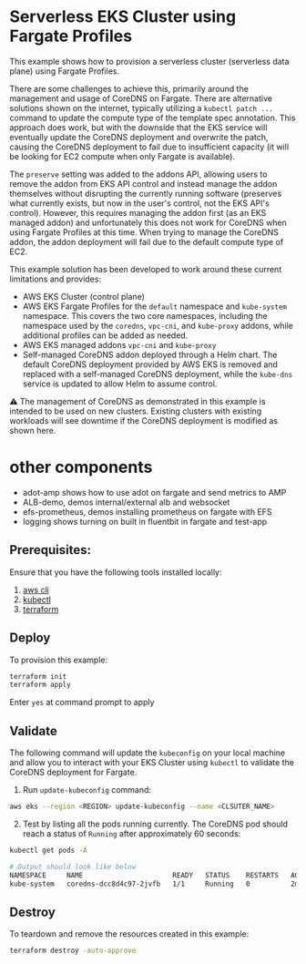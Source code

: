 # Serverless EKS Cluster using Fargate Profiles

This example shows how to provision a serverless cluster (serverless data plane) using Fargate Profiles.

There are some challenges to achieve this, primarily around the management and usage of CoreDNS on Fargate. There are alternative solutions shown on the internet, typically utilizing a `kubectl patch ...` command to update the compute type of the template spec annotation. This approach does work, but with the downside that the EKS service will eventually update the CoreDNS deployment and overwrite the patch, causing the CoreDNS deployment to fail due to insufficient capacity (it will be looking for EC2 compute when only Fargate is available).

The `preserve` setting was added to the addons API, allowing users to remove the addon from EKS API control and instead manage the addon themselves without disrupting the currently running software (preserves what currently exists, but now in the user's control, not the EKS API's control). However, this requires managing the addon first (as an EKS managed addon) and unfortunately this does not work for CoreDNS when using Fargate Profiles at this time. When trying to manage the CoreDNS addon, the addon deployment will fail due to the default compute type of EC2.

This example solution has been developed to work around these current limitations and provides:

- AWS EKS Cluster (control plane)
- AWS EKS Fargate Profiles for the `default` namespace and `kube-system` namespace. This covers the two core namespaces, including the namespace used by the `coredns`, `vpc-cni`, and `kube-proxy` addons, while additional profiles can be added as needed.
- AWS EKS managed addons `vpc-cni` and `kube-proxy`
- Self-managed CoreDNS addon deployed through a Helm chart. The default CoreDNS deployment provided by AWS EKS is removed and replaced with a self-managed CoreDNS deployment, while the `kube-dns` service is updated to allow Helm to assume control.

⚠️ The management of CoreDNS as demonstrated in this example is intended to be used on new clusters. Existing clusters with existing workloads will see downtime if the CoreDNS deployment is modified as shown here.

# other components
- adot-amp shows how to use adot on fargate and send metrics to AMP
- ALB-demo, demos internal/external alb and websocket
- efs-prometheus, demos installing prometheus on fargate with EFS
- logging shows turning on built in fluentbit in fargate and test-app


## Prerequisites:

Ensure that you have the following tools installed locally:

1. [aws cli](https://docs.aws.amazon.com/cli/latest/userguide/install-cliv2.html)
2. [kubectl](https://Kubernetes.io/docs/tasks/tools/)
3. [terraform](https://learn.hashicorp.com/tutorials/terraform/install-cli)

## Deploy

To provision this example:

```sh
terraform init
terraform apply
```

Enter `yes` at command prompt to apply


## Validate

The following command will update the `kubeconfig` on your local machine and allow you to interact with your EKS Cluster using `kubectl` to validate the CoreDNS deployment for Fargate.

1. Run `update-kubeconfig` command:

```sh
aws eks --region <REGION> update-kubeconfig --name <CLSUTER_NAME>
```

2. Test by listing all the pods running currently. The CoreDNS pod should reach a status of `Running` after approximately 60 seconds:

```sh
kubectl get pods -A

# Output should look like below
NAMESPACE     NAME                      READY   STATUS    RESTARTS   AGE
kube-system   coredns-dcc8d4c97-2jvfb   1/1     Running   0          2m28s
```

## Destroy

To teardown and remove the resources created in this example:

```sh
terraform destroy -auto-approve
```
